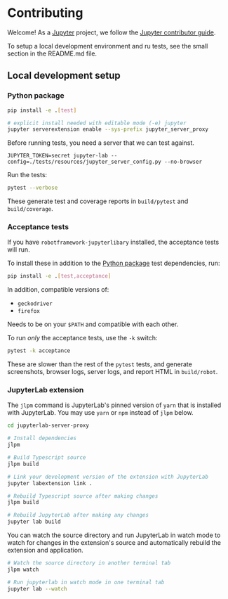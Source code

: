 # Contributing

Welcome! As a [Jupyter](https://jupyter.org) project, we follow the [Jupyter contributor guide](https://jupyter.readthedocs.io/en/latest/contributor/content-contributor.html).

To setup a local development environment and ru tests, see the small section in
the README.md file.

## Local development setup

### Python package

```bash
pip install -e .[test]

# explicit install needed with editable mode (-e) jupyter
jupyter serverextension enable --sys-prefix jupyter_server_proxy
```

Before running tests, you need a server that we can test against.

```
JUPYTER_TOKEN=secret jupyter-lab --config=./tests/resources/jupyter_server_config.py --no-browser
```

Run the tests:

```bash
pytest --verbose
```

These generate test and coverage reports in `build/pytest` and `build/coverage`.

### Acceptance tests

If you have `robotframework-jupyterlibary` installed, the acceptance tests will run.

To install these in addition to the [Python package](#python-package) test
dependencies, run:

```bash
pip install -e .[test,acceptance]
```

In addition, compatible versions of:
- `geckodriver`
- `firefox`

Needs to be on your `$PATH` and compatible with each other.

To run _only_ the acceptance tests, use the `-k` switch:

```bash
pytest -k acceptance
```

These are slower than the rest of the `pytest` tests, and generate screenshots,
browser logs, server logs, and report HTML in `build/robot`.

### JupyterLab extension

The `jlpm` command is JupyterLab's pinned version of `yarn` that is
installed with JupyterLab. You may use `yarn` or `npm` instead of `jlpm`
below.

```bash
cd jupyterlab-server-proxy

# Install dependencies
jlpm

# Build Typescript source
jlpm build

# Link your development version of the extension with JupyterLab
jupyter labextension link .

# Rebuild Typescript source after making changes
jlpm build

# Rebuild JupyterLab after making any changes
jupyter lab build
```

You can watch the source directory and run JupyterLab in watch mode to
watch for changes in the extension's source and automatically rebuild
the extension and application.

```bash
# Watch the source directory in another terminal tab
jlpm watch

# Run jupyterlab in watch mode in one terminal tab
jupyter lab --watch
```
